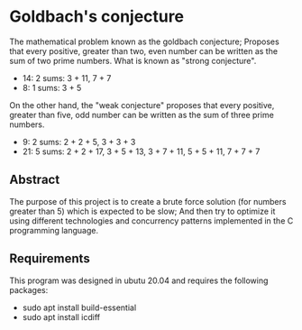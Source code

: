 # Goldbach's conjecture

The mathematical problem known as the goldbach conjecture; Proposes that every positive, greater than two, even number can be written as the sum of two prime numbers. What is known as "strong conjecture".

- 14: 2 sums: 3 + 11, 7 + 7
- 8: 1 sums: 3 + 5

On the other hand, the "weak conjecture" proposes that every positive, greater than five, odd number can be written as the sum of three prime numbers.

- 9: 2 sums: 2 + 2 + 5, 3 + 3 + 3
- 21: 5 sums: 2 + 2 + 17, 3 + 5 + 13, 3 + 7 + 11, 5 + 5 + 11, 7 + 7 + 7

## Abstract

The purpose of this project is to create a brute force solution (for numbers greater than 5) which is expected to be slow; And then try to optimize it using different technologies and concurrency patterns implemented in the C programming language.

## Requirements

This program was designed in ubutu 20.04 and requires the following packages:
- sudo apt install build-essential
- sudo apt install icdiff
